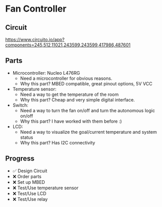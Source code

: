 
# Fan Controller



## Circuit
https://www.circuito.io/app?components=245,512,11021,243599,243599,417986,487601

## Parts
- Microcontroller: Nucleo L476RG
  - Need a microcontroller for obvious reasons.
  - Why this part? MBED compatible, great pinout options, 5V VCC 
- Temperature sensor: 
  - Need a way to get the temperature of the room
  - Why this part? Cheap and very simple digital interface.
- Switch: 
  - Need a way to turn the fan on/off and turn the autonomous logic on/off
  - Why this part? I have worked with them before :)
- LCD:
  - Need a way to visualize the goal/current temperature and system status
  - Why this part? Has I2C connectivity

## Progress
- ✅ Design Circuit
- ❌ Order parts
- ❌ Set up MBED
- ❌ Test/Use temperature sensor
- ❌ Test/Use LCD
- ❌ Test/Use relay